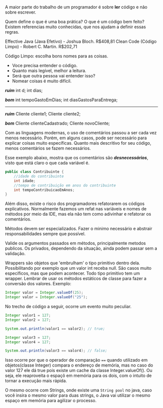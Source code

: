 A maior parte do trabalho de um programador é sobre **ler** código e não sobre escrever.

Quem define o que é uma boa prática? O que é um código bem feito?
Existem referencias muito conhecidas, que nos ajudam a definir essas regras.

Effective Java (Java Efetivo) - Joshua Bloch. R\$408,81
Clean Code (Código Limpo) - Robert C. Martin. R\$202,71

Código Limpo: escolha bons nomes para as coisas.
- Voce precisa entender o código.
- Quanto mais legível, melhor a leitura.
- Será que outra pessoa vai entender isso?
- Nomear coisas é muito difícil.

***ruim***
int d;
int dias;

***bom***
int tempoGastoEmDias;
int diasGastosParaEntrega;
___
***ruim***
Cliente cliente1;
Cliente cliente2;

***bom***
Cliente clienteCadastrado;
Cliente novoCliente;

Com as linguagens modernas, o uso de comentários passou a ser cada vez menos necessário. Porém, em alguns casos, pode ser necessário para explicar coisas muito específicas.
Quanto mais descritivo for seu código, menos comentários se fazem necessários.

Esse exemplo abaixo, mostra que os comentários são ***desnecessários***, visto que está claro o que cada variável é.

~~~java
public class Contribuinte {
    //idade do contribuinte
    int idade;
    //tempo de contribuição em anos do contribuinte
    int tempoContribuicaoEmAnos;
}
~~~

Além disso, existe o risco dos programadores refatorarem os códigos explicativos. Normalmente fazemos um refat nas variáveis e nomes de métodos por meio da IDE, mas ela não tem como adivinhar e refatorar os comentários.

Métodos devem ser especializados. Fazer o minimo necessário e abstrair responsabilidades sempre que possível.

Valide os argumentos passados em métodos, principalmente metodos publicos. Os privados, dependendo da situação, ainda podem passar sem a validação.

Wrappers são objetos que 'embrulham' o tipo primitivo dentro dela. Possibilitando por exemplo que um valor int receba null. São casos muito específicos, mas que podem acontecer.
Todo tipo primitivo tem um wrapper.
Lembrar de usar os métodos estáticos de classe para fazer a conversão dos valores.
Exemplo:
~~~java
Integer valor = Integer.valueOf(25);
Integer valor = Integer.valueOf("25");
~~~

No trecho de código a seguir, ocorre um evento muito peculiar.

~~~java
Integer valor1 = 127;
Integer valor2 = 127;

System.out.println(valor1 == valor2); // true;

Integer valor3 = 127;
Integer valor4 = 127;

System.out.println(valor3 == valor4); // false;
~~~

Isso ocorre por que o operador de comparação `==` quando utilizado em objetos(classe Integer) compara o endereço de memória, mas no caso do valor 127 ele dá true pois existe um cache da classe Integer.valueOf(). Ou seja, ele reaproveita o espaçõ em memória para os dois, com o intuito de tornar a execução mais rápida.

O mesmo ocorre com Strings, onde existe uma `String pool` no java, caso você insira o mesmo valor para duas strings, o Java vai utilizar o mesmo espaço em memória para agilizar o processo.